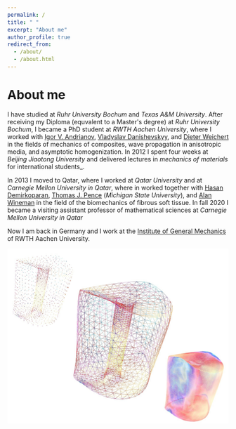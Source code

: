 ```yaml
---
permalink: /
title: " "
excerpt: "About me"
author_profile: true
redirect_from: 
  - /about/
  - /about.html
---
```


About me
======

I have studied at _Ruhr University Bochum_ and _Texas A&M University_. After receiving my Diploma (equvalent to a Master's degree) at _Ruhr University Bochum_, I became a PhD student at _RWTH Aachen University_, where I worked with 
[Igor V. Andrianov](https://scholar.google.com/citations?user=4BW4P2AAAAAJ&hl=en),
[Vladyslav Danishevskyy](https://scholar.google.com/citations?user=1r-_5HwAAAAJ&hl=en), and
[Dieter Weichert](https://de.wikipedia.org/wiki/Dieter_Weichert) in the fields of mechanics of composites, wave propagation in anisotropic media, and asymptotic homogenization.
In 2012 I spent four weeks at _Beijing Jiaotong University_ and delivered lectures in _mechanics of materials_ for international students_.

In 2013 I moved to Qatar, where I worked at _Qatar University_ and at _Carnegie Mellon University in Qatar_, where in worked together with [Hasan Demirkoparan](https://www.qatar.cmu.edu/directory/hasan-demirkoparan/), [Thomas J. Pence](https://www.egr.msu.edu/~pence/) (_Michigan State University_), and [Alan Wineman](https://me.engin.umich.edu/people/faculty/alan-wineman) in the field of the biomechanics of fibrous soft tissue.
In fall 2020 I became a visiting assistant professor of mathematical sciences at _Carnegie Mellon University in Qatar_

Now I am back in Germany and I work at the [Institute of General Mechanics](https://www.iam.rwth-aachen.de/) of RWTH Aachen University.

![Cervix](/images/NEWDIAG2Neg.jpg)


